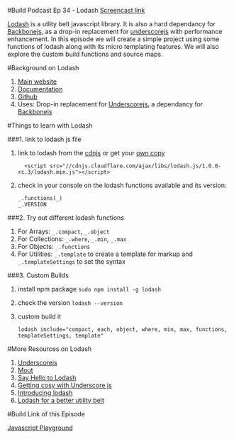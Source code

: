 #Build Podcast Ep 34 - Lodash
[Screencast link](http://build-podcast.com/lodash/)

[Lodash](http://lodash.com/) is a utlity belt javascript library. It is also a hard dependancy for [Backbonejs](http://backbonejs.org/), as a drop-in replacement for [underscorejs](http://underscorejs.org/) with performance enhancement. In this episode we will create a simple project using some functions of lodash along with its micro templating features. We will also explore the custom build functions and source maps.

#Background on Lodash

1. [Main website](http://lodash.com/)
2. [Documentation](http://lodash.com/docs)
3. [Github](https://github.com/bestiejs/lodash/)
4. Uses: Drop-in replacement for [Underscorejs](http://underscorejs.org/), a dependancy for [Backbonejs](http://backbonejs.org/)


#Things to learn with Lodash

###1. link to lodash js file
1. link to lodash from the [cdnjs](http://cdnjs.com/) or get your [own copy](https://raw.github.com/bestiejs/lodash/v1.0.0/dist/lodash.min.js)

    ```
      <script src="//cdnjs.cloudflare.com/ajax/libs/lodash.js/1.0.0-rc.3/lodash.min.js"></script>

    ```
2. check in your console on the lodash functions available and its version:

    ```
    _.functions(_)
    _.VERSION
    
    ```
    
###2. Try out different lodash functions

1. For Arrays: `_.compact`, `_.object`
2. For Collections: `_.where`, `_.min`, `_.max`
3. For Objects: `_.functions`
4. For Utilities: `_.template` to create a template for markup and `_.templateSettings` to set the syntax

###3. Custom Builds

1. install npm package `sudo npm install -g lodash`
2. check the version `lodash --version`
3. custom build it 

    ```
    lodash include="compact, each, object, where, min, max, functions, templateSettings, template"
    ```
    


#More Resources on Lodash

1. [Underscorejs](http://underscorejs.org/)
2. [Mout](http://moutjs.com/)
3. [Say Hello to Lodash](http://kitcambridge.be/blog/say-hello-to-lo-dash/)
4. [Getting cosy with Underscore js](http://net.tutsplus.com/tutorials/javascript-ajax/getting-cozy-with-underscore-js/)
5. [Introducing lodash](https://vimeo.com/44154599)
6. [Lodash for a better utility belt](http://www.youtube.com/watch?v=dpPy4f_SeEk)



#Build Link of this Episode

[Javascript Playground](http://www.javascriptplayground.com/blog) 